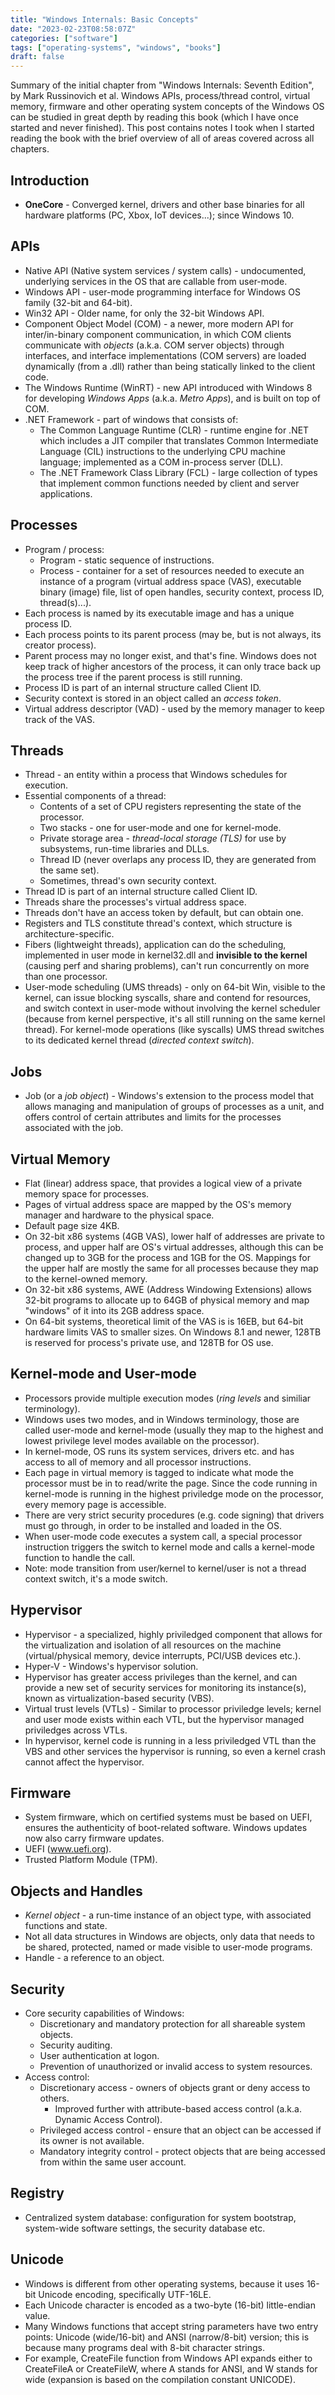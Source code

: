 ```yaml
---
title: "Windows Internals: Basic Concepts"
date: "2023-02-23T08:58:07Z"
categories: ["software"]
tags: ["operating-systems", "windows", "books"]
draft: false
---
```


Summary of the initial chapter from "Windows Internals: Seventh Edition", by Mark Russinovich et al. Windows APIs,
process/thread control, virtual memory, firmware and other operating system concepts of the Windows OS can be studied
in great depth by reading this book (which I have once started and never finished). This post contains notes I took
when I started reading the book with the brief overview of all of areas covered across all chapters.

## Introduction

- **OneCore** - Converged kernel, drivers and other base binaries for all hardware platforms (PC, Xbox, IoT devices...);
  since Windows 10.

## APIs

- Native API (Native system services / system calls) - undocumented, underlying services in the OS that are callable
  from user-mode.
- Windows API - user-mode programming interface for Windows OS family (32-bit and 64-bit).
- Win32 API - Older name, for only the 32-bit Windows API.
- Component Object Model (COM) - a newer, more modern API for inter/in-binary component communication, in which COM
  clients communicate with *objects* (a.k.a. COM server objects) through interfaces, and interface implementations (COM
  servers) are loaded dynamically (from a .dll) rather than being statically linked to the client code.
- The Windows Runtime (WinRT) - new API introduced with Windows 8 for developing *Windows Apps* (a.k.a. *Metro Apps*),
  and is built on top of COM.
- .NET Framework - part of windows that consists of:
  - The Common Language Runtime (CLR) - runtime engine for .NET which includes a JIT compiler that translates
    Common Intermediate Language (CIL) instructions to the underlying CPU machine language; implemented as a COM
    in-process server (DLL).
  - The .NET Framework Class Library (FCL) - large collection of types that implement common functions needed by client
    and server applications.

## Processes

- Program / process:
  - Program - static sequence of instructions.
  - Process - container for a set of resources needed to execute an instance of a program (virtual address space (VAS),
    executable binary (image) file, list of open handles, security context, process ID, thread(s)...).
- Each process is named by its executable image and has a unique process ID.
- Each process points to its parent process (may be, but is not always, its creator process).
- Parent process may no longer exist, and that's fine. Windows does not keep track of higher ancestors of the process,
  it can only trace back up the process tree if the parent process is still running.
- Process ID is part of an internal structure called Client ID.
- Security context is stored in an object called an *access token*.
- Virtual address descriptor (VAD) - used by the memory manager to keep track of the VAS.

## Threads

- Thread - an entity within a process that Windows schedules for execution.
- Essential components of a thread:
  - Contents of a set of CPU registers representing the state of the processor.
  - Two stacks - one for user-mode and one for kernel-mode.
  - Private storage area - *thread-local storage (TLS)* for use by subsystems, run-time libraries and DLLs.
  - Thread ID (never overlaps any process ID, they are generated from the same set).
  - Sometimes, thread's own security context.
- Thread ID is part of an internal structure called Client ID.
- Threads share the processes's virtual address space.
- Threads don't have an access token by default, but can obtain one.
- Registers and TLS constitute thread's context, which structure is architecture-specific.
- Fibers (lightweight threads), application can do the scheduling, implemented in user mode in kernel32.dll and
  **invisible to the kernel** (causing perf and sharing problems), can't run concurrently on more than one processor.
- User-mode scheduling (UMS threads) - only on 64-bit Win, visible to the kernel, can issue blocking syscalls, share and
  contend for resources, and switch context in user-mode without involving the kernel scheduler (because from kernel
  perspective, it's all still running on the same kernel thread). For kernel-mode operations (like syscalls) UMS thread
  switches to its dedicated kernel thread (*directed context switch*).

## Jobs

- Job (or a *job object*) - Windows's extension to the process model that allows managing and manipulation of groups of
  processes as a unit, and offers control of certain attributes and limits for the processes associated with the job.

## Virtual Memory

- Flat (linear) address space, that provides a logical view of a private memory space for processes.
- Pages of virtual address space are mapped by the OS's memory manager and hardware to the physical space.
- Default page size 4KB.
- On 32-bit x86 systems (4GB VAS), lower half of addresses are private to process, and upper half are OS's virtual
  addresses, although this can be changed up to 3GB for the process and 1GB for the OS. Mappings for the upper half are
  mostly the same for all processes because they map to the kernel-owned memory.
- On 32-bit x86 systems, AWE (Address Windowing Extensions) allows 32-bit programs to allocate up to 64GB of physical
  memory and map "windows" of it into its 2GB address space.
- On 64-bit systems, theoretical limit of the VAS is is 16EB, but 64-bit hardware limits VAS to smaller sizes.
  On Windows 8.1 and newer, 128TB is reserved for process's private use, and 128TB for OS use.

## Kernel-mode and User-mode

- Processors provide multiple execution modes (*ring levels* and similiar terminology).
- Windows uses two modes, and in Windows terminology, those are called user-mode and kernel-mode (usually they map to
  the highest and lowest privilege level modes available on the processor).
- In kernel-mode, OS runs its system services, drivers etc. and has access to all of memory and all processor
  instructions.
- Each page in virtual memory is tagged to indicate what mode the processor must be in to read/write the page. Since the
  code running in kernel-mode is running in the highest priviledge mode on the processor, every memory page is
  accessible.
- There are very strict security procedures (e.g. code signing) that drivers must go through, in order to be installed
  and loaded in the OS.
- When user-mode code executes a system call, a special processor instruction triggers the switch to kernel mode and
  calls a kernel-mode function to handle the call.
- Note: mode transition from user/kernel to kernel/user is not a thread context switch, it's a mode switch.

## Hypervisor

- Hypervisor - a specialized, highly priviledged component that allows for the virtualization and isolation of all
  resources on the machine (virtual/physical memory, device interrupts, PCI/USB devices etc.).
- Hyper-V - Windows's hypervisor solution.
- Hypervisor has greater access privileges than the kernel, and can provide a new set of security services for
  monitoring its instance(s), known as virtualization-based security (VBS).
- Virtual trust levels (VTLs) - Similar to processor priviledge levels; kernel and user mode exists within each VTL,
  but the hypervisor managed priviledges across VTLs.
- In hypervisor, kernel code is running in a less priviledged VTL than the VBS and other services the hypervisor is
  running, so even a kernel crash cannot affect the hypervisor.

## Firmware

- System firmware, which on certified systems must be based on UEFI, ensures the authenticity of boot-related software.
  Windows updates now also carry firmware updates.
- UEFI (www.uefi.org).
- Trusted Platform Module (TPM).

## Objects and Handles

- *Kernel object* - a run-time instance of an object type, with associated functions and state.
- Not all data structures in Windows are objects, only data that needs to be shared, protected, named or made visible to
  user-mode programs.
- Handle - a reference to an object.

## Security

- Core security capabilities of Windows:
  - Discretionary and mandatory protection for all shareable system objects.
  - Security auditing.
  - User authentication at logon.
  - Prevention of unauthorized or invalid access to system resources.
- Access control:
  - Discretionary access - owners of objects grant or deny access to others.
    - Improved further with attribute-based access control (a.k.a. Dynamic Access Control).
  - Privileged access control - ensure that an object can be accessed if its owner is not available.
  - Mandatory integrity control - protect objects that are being accessed from within the same user account.

## Registry

- Centralized system database: configuration for system bootstrap, system-wide software settings, the security database
  etc.

## Unicode

- Windows is different from other operating systems, because it uses 16-bit Unicode encoding, specifically UTF-16LE.
- Each Unicode character is encoded as a two-byte (16-bit) little-endian value.
- Many Windows functions that accept string parameters have two entry points: Unicode (wide/16-bit) and
  ANSI (narrow/8-bit) version; this is because many programs deal with 8-bit character strings.
- For example, CreateFile function from Windows API expands either to CreateFileA or CreateFileW, where A stands for
  ANSI, and W stands for wide (expansion is based on the compilation constant UNICODE).
